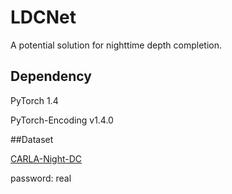 # LDCNet
A potential solution for nighttime depth completion. 

## Dependency
PyTorch 1.4

PyTorch-Encoding v1.4.0

##Dataset

[CARLA-Night-DC](https://pan.baidu.com/s/1hphimkVVyH5Wx1tOnq109Q)

password: real
